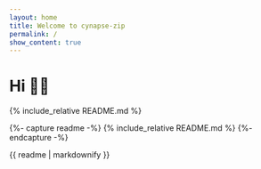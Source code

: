 ```yaml
---
layout: home
title: Welcome to cynapse-zip
permalink: /
show_content: true
---
```


# Hi 🍋‍🟩

{% include_relative README.md %}


{%- capture readme -%}
{% include_relative README.md %}
{%- endcapture -%}

{{ readme | markdownify }}
